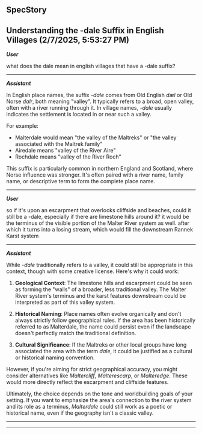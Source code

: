 ## SpecStory

## Understanding the -dale Suffix in English Villages (2/7/2025, 5:53:27 PM)

_**User**_

what does the dale mean in english villages that have a -dale suffix?

---

_**Assistant**_

In English place names, the suffix _-dale_ comes from Old English _dæl_ or Old Norse _dalr_, both meaning "valley". It typically refers to a broad, open valley, often with a river running through it. In village names, _-dale_ usually indicates the settlement is located in or near such a valley.

For example:
- Malterdale would mean "the valley of the Maltreks" or "the valley associated with the Maltrek family"
- Airedale means "valley of the River Aire"
- Rochdale means "valley of the River Roch"

This suffix is particularly common in northern England and Scotland, where Norse influence was stronger. It's often paired with a river name, family name, or descriptive term to form the complete place name.

---

_**User**_

so if it's upon an escarpment that overlooks cliffside and beaches, could it still be a -dale, especially if there are limestone hills around it? it would be the terminus of the visible portion of the Malter River system as well. after which it turns into a losing stream, which would fill the downstream Rannek Karst system

---

_**Assistant**_

While _-dale_ traditionally refers to a valley, it could still be appropriate in this context, though with some creative license. Here's why it could work:

1. **Geological Context**: The limestone hills and escarpment could be seen as forming the "walls" of a broader, less traditional valley. The Malter River system's terminus and the karst features downstream could be interpreted as part of this valley system.

2. **Historical Naming**: Place names often evolve organically and don't always strictly follow geographical rules. If the area has been historically referred to as Malterdale, the name could persist even if the landscape doesn't perfectly match the traditional definition.

3. **Cultural Significance**: If the Maltreks or other local groups have long associated the area with the term _dale_, it could be justified as a cultural or historical naming convention.

However, if you're aiming for strict geographical accuracy, you might consider alternatives like _Maltercliff_, _Malterescarp_, or _Malteredge_. These would more directly reflect the escarpment and cliffside features.

Ultimately, the choice depends on the tone and worldbuilding goals of your setting. If you want to emphasize the area's connection to the river system and its role as a terminus, _Malterdale_ could still work as a poetic or historical name, even if the geography isn't a classic valley.

---



---

